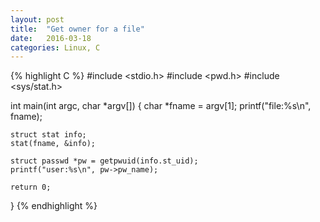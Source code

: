 ```yaml
---
layout: post
title:  "Get owner for a file"
date:   2016-03-18
categories: Linux, C
---
```


{% highlight C %}
#include <stdio.h>
#include <pwd.h>
#include <sys/stat.h>

int main(int argc, char *argv[])
{
    char *fname = argv[1];
    printf("file:%s\n", fname);
    
    struct stat info;
    stat(fname, &info);
    
    struct passwd *pw = getpwuid(info.st_uid);
    printf("user:%s\n", pw->pw_name);
    
    return 0;
}
{% endhighlight %}

        

